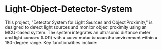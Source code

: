 # Light-Object-Detector-System
This project, "Detector System for Light Sources and Object Proximity," is designed to detect light sources and monitor object proximity using an MCU-based system. The system integrates an ultrasonic distance meter and light sensors (LDR) with a servo motor to scan the environment within a 180-degree range. Key functionalities include:
